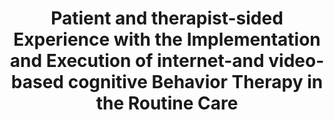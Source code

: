 --- 
abstract: '' 
authors: 
 - A Etzelmueller
 -  N Schneegans
 -  J Kremer
 -  A Radkovsky
 -  admin
doi: '' 
featured: false 
publication: '*ZEITSCHRIFT FUR PSYCHOSOMATISCHE MEDIZIN UND PSYCHOTHERAPIE*, 237' 
publication_short: '' 
publishDate: '2017-01-01' 
title: 'Patient and therapist-sided Experience with the Implementation and Execution of internet-and video-based cognitive Behavior Therapy in the Routine Care' 
url_code: '' 
url_dataset: '' 
url_pdf: '' 
url_poster: '' 
url_project: '' 
url_slides: '' 
url_source: '' 
url_video: '' 
---